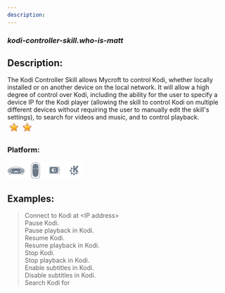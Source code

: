 ```yaml
---
description: 
---
```


### _kodi-controller-skill.who-is-matt_  
## Description:  
The Kodi Controller Skill allows Mycroft to control Kodi, whether locally installed
or on another device on the local network.  It will allow a high degree of control
over Kodi, including the ability for the user to specify a device IP for the Kodi
player (allowing the skill to control Kodi on multiple different devices without
requiring the user to manually edit the skill's settings), to search for videos and
music, and to control playback.  
![](../.gitbook/assets/star.png)![](../.gitbook/assets/star.png)  
### Platform:  
 ![Mark I](../.gitbook/assets/mark-1-icon.png)  ![Mark II](../.gitbook/assets/mark-2-icon.png)  ![Picroft](../.gitbook/assets/picroft-icon.png)  ![plasmoid](../.gitbook/assets/kde.png)   
  
## Examples:  
> Connect to Kodi at &lt;IP address&gt;  
> Pause Kodi.  
> Pause playback in Kodi.  
> Resume Kodi.  
> Resume playback in Kodi.  
> Stop Kodi.  
> Stop playback in Kodi.  
> Enable subtitles in Kodi.  
> Disable subtitles in Kodi.  
> Search Kodi for <title>  
  
## Installation:  
{% hint style="warning" %}
This skill is not aproved by Mycroft skill tester.
{% endhint %}
    
{% tabs %}
{% tab title="Install by mycroft-msm" %}
``` mycroft-msm install https://github.com/who-is-matt/kodi-controller-skill```
{% endtab %}
  {% endtabs %}
    
## Summary:  
**Github:** | [https://github.com/who-is-matt/kodi-controller-skill](https://github.com/who-is-matt/kodi-controller-skill)  
**Owner:** | [@who-is-matt](https://github.com/who-is-matt)  
**Created:** | 2018 Mar 14 00:31:24 UTC  **Last updated:** 2018 Aug 25 15:51:47 UTC  
**License:** | GNU General Public License v3.0  
**Market status:** | [Not in Market](https://market.mycroft.ai/skill/)  
